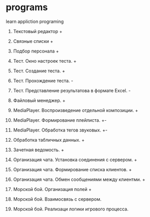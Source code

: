# programs

learn appliction programing

1) Текстовый редактор +

2) Связные списки +

3) Подбор персонала +

4) Тест. Окно настроек теста. +

5) Тест. Создание теста. +

6) Тест. Прохождение теста. -

7) Тест. Представление результатова в формате Excel. -

8) Файловый менеджер. +

9) MediaPlayer. Воспроизведение отдельной композиции. +

10) MediaPlayer. Формирование плейлиста. +-

11) MediaPlayer. Обработка тегов звуковых. +-

12) Обработка табличных данных. +

13) Зачетная ведомость. +

14) Организация чата. Установка соединения с сервером. +

15) Организация чата. Формирование списка клиентов. +

16) Организация чата. Обмен сообщениями между клиентми. +

17) Морской бой. Организация полей +

18) Морской бой. Взаимосвязь с сервером. 

19) Морской бой. Реализаци логики игрового процесса.

